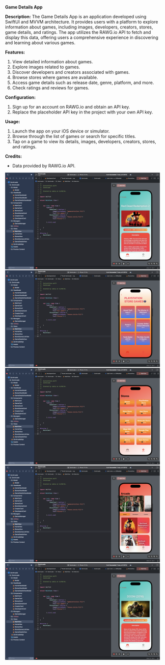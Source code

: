 **Game Details App**

**Description:**
The Game Details App is an application developed using SwiftUI and MVVM architecture. It provides users with a platform to explore information about games, including images, developers, creators, stores, game details, and ratings. The app utilizes the RAWG.io API to fetch and display this data, offering users a comprehensive experience in discovering and learning about various games.

**Features:**
1. View detailed information about games.
2. Explore images related to games.
3. Discover developers and creators associated with games.
4. Browse stores where games are available.
5. Access game details such as release date, genre, platform, and more.
6. Check ratings and reviews for games.


**Configuration:**
1. Sign up for an account on RAWG.io and obtain an API key.
2. Replace the placeholder API key in the project with your own API key.


**Usage:**
1. Launch the app on your iOS device or simulator.
2. Browse through the list of games or search for specific titles.
3. Tap on a game to view its details, images, developers, creators, stores, and ratings.


**Credits:**

- Data provided by RAWG.io API.

![](images/image1.png)
![](images/image2.png)
![](images/image3.png)
![](images/image4.png)
![](images/image5.png)
